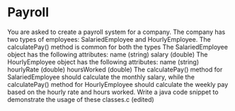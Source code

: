 # Payroll
You are asked to create a payroll system for a company. The company has two types of employees: SalariedEmployee and HourlyEmployee. The calculatePay() method is common for both the types
The SalariedEmployee object has the following attributes:
name (string)
salary (double)
The HourlyEmployee object has the following attributes:
name (string)
hourlyRate (double)
hoursWorked (double)
The calculatePay() method for SalariedEmployee should calculate the monthly salary, while the calculatePay() method for HourlyEmployee should calculate the weekly pay based on the hourly rate and hours worked. Write a java code snippet to demonstrate the usage of these classes.c (edited) 
